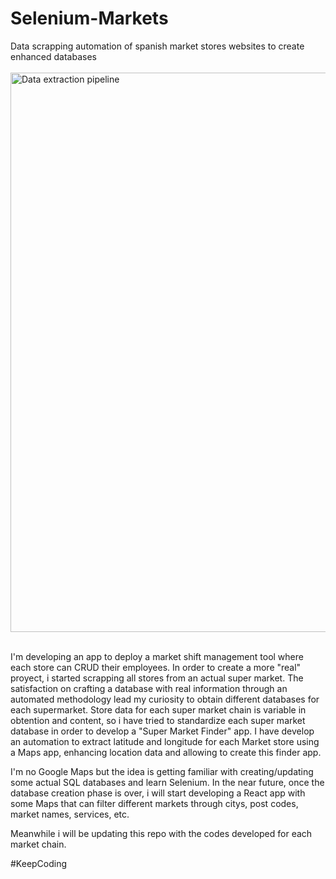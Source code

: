 # Selenium-Markets
Data scrapping automation of spanish market stores websites to create enhanced databases <br><br>
<img width="1920" height="895" alt="Data extraction pipeline" src="https://github.com/user-attachments/assets/e29a7720-8aff-4a7b-aaac-8f67bcbcce75" />
<br><br>

I'm developing an app to deploy a market shift management tool where each store can CRUD their employees. In order to create a more "real" proyect, i started scrapping all stores from an actual super market. The satisfaction on crafting a database with real information through an automated methodology lead my curiosity to obtain different databases for each supermarket. Store data for each super market chain is variable in obtention and content, so i have tried to standardize each super market database in order to develop a "Super Market Finder" app. I have develop an automation to extract latitude and longitude for each Market store using a Maps app, enhancing location data and allowing to create this finder app.

I'm no Google Maps but the idea is getting familiar with creating/updating some actual SQL databases and learn Selenium. In the near future, once the database creation phase is over, i will start developing a React app with some Maps that can filter different markets through citys, post codes, market names, services, etc. 

Meanwhile i will be updating this repo with the codes developed for each market chain. 

#KeepCoding

